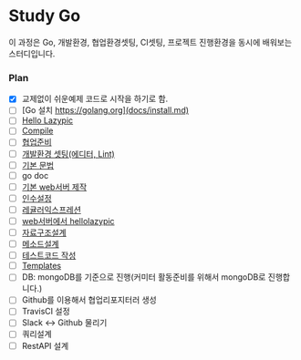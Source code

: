 # Study Go

이 과정은 Go, 개발환경, 협업환경셋팅, CI셋팅, 프로젝트 진행환경을 동시에 배워보는 스터디입니다.

### Plan
- [x] 교제없이 쉬운예제 코드로 시작을 하기로 함.
- [ ] [Go 설치 https://golang.org](docs/install.md)
- [ ] [Hello Lazypic](docs/hellolazypic.md)
- [ ] [Compile](docs/compile.md)
- [ ] [협업준비](docs/collaboration.md)
- [ ] [개발환경 셋팅(에디터, Lint)](docs/devenv.md)
- [ ] [기본 문법](docs/basic.md)
- [ ] go doc
- [ ] [기본 web서버 제작](docs/webserver.md)
- [ ] [인수설정](docs/flag.md)
- [ ] [레귤러익스프레션](docs/regex.md)
- [ ] [web서버에서 hellolazypic](docs/webserver_lazypic.md)
- [ ] [자료구조설계](docs/struct.md)
- [ ] [메소드설계](docs/method.md)
- [ ] [테스트코드 작성](docs/testcode.md)
- [ ] [Templates](docs/template.md)
- [ ] DB: mongoDB를 기준으로 진행(커미터 활동준비를 위해서 mongoDB로 진행합니다.)
- [ ] Github를 이용해서 협업리포지터러 생성
- [ ] TravisCI 설정
- [ ] Slack <-> Github 물리기
- [ ] 쿼리설계
- [ ] RestAPI 설계
